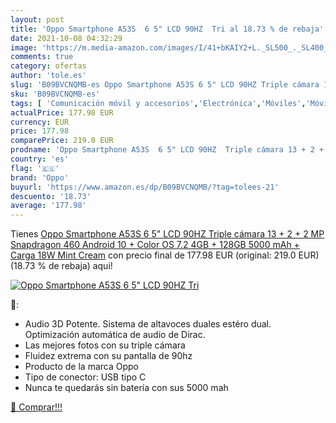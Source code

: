 ```yaml
---
layout: post
title: 'Oppo Smartphone A53S  6 5" LCD 90HZ  Tri al 18.73 % de rebaja'
date: 2021-10-08 04:32:29
image: 'https://m.media-amazon.com/images/I/41+bKAIY2+L._SL500_._SL400_.jpg'
comments: true
category: ofertas
author: 'tole.es'
slug: 'B09BVCNQMB-es Oppo Smartphone A53S 6 5" LCD 90HZ Triple cámara 13 + 2 +...'
sku: 'B09BVCNQMB-es'
tags: [ 'Comunicación móvil y accesorios','Electrónica','Móviles','Móviles y smartphones libres','android','oppo', ]
actualPrice: 177.98 EUR
currency: EUR
price: 177.98
comparePrice: 219.0 EUR
prodname: 'Oppo Smartphone A53S  6 5" LCD 90HZ  Triple cámara 13 + 2 + 2 MP  Snapdragon 460  Android 10 + Color OS 7.2  4GB + 128GB  5000 mAh + Carga 18W  Mint Cream'
country: 'es'
flag: '🇪🇸'
brand: 'Oppo'
buyurl: 'https://www.amazon.es/dp/B09BVCNQMB/?tag=tolees-21'
descuento: '18.73'
average: '177.98'
---
```


Tienes [Oppo Smartphone A53S  6 5" LCD 90HZ  Triple cámara 13 + 2 + 2 MP  Snapdragon 460  Android 10 + Color OS 7.2  4GB + 128GB  5000 mAh + Carga 18W  Mint Cream](https://www.amazon.es/dp/B09BVCNQMB/?tag=tolees-21) con precio final de  177.98 EUR (original: 219.0 EUR) (18.73 %  de rebaja) aqui!

[![Oppo Smartphone A53S  6 5" LCD 90HZ  Tri](https://m.media-amazon.com/images/I/41+bKAIY2+L._SL500_._SL400_.jpg)](https://www.amazon.es/dp/B09BVCNQMB/?tag=tolees-21)

🔎:

- Audio 3D Potente. Sistema de altavoces duales estéro dual. Optimización automática de audio de Dirac.
- Las mejores fotos con su triple cámara
- Fluidez extrema con su pantalla de 90hz
- Producto de la marca Oppo
- Tipo de conector: USB tipo C
- Nunca te quedarás sin batería con sus 5000 mah

[🛒 Comprar!!!](https://www.amazon.es/dp/B09BVCNQMB/?tag=tolees-21)
